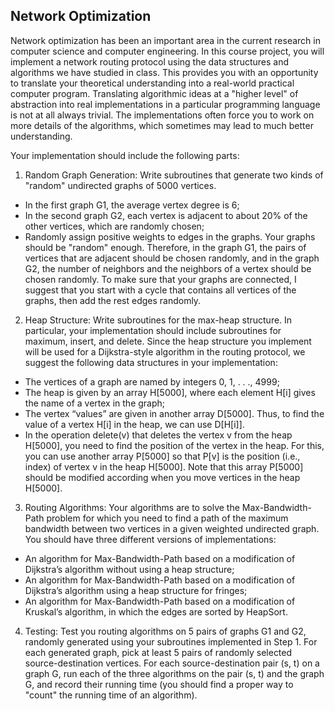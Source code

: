 ## Network Optimization
Network optimization has been an important area in the current research in computer science and computer engineering. In this course project, you will implement a network routing protocol using the data structures and algorithms we have studied in class. This provides you with an opportunity to translate your theoretical understanding into a real-world practical computer program. Translating algorithmic ideas at a "higher level" of abstraction into real implementations in a particular programming language is not at all always trivial. The implementations often force you to work on more details of the algorithms, which sometimes may lead to much better understanding.

Your implementation should include the following parts:

1. Random Graph Generation: Write subroutines that generate two kinds of "random" undirected graphs of 5000 vertices.
- In the first graph G1, the average vertex degree is 6;
- In the second graph G2, each vertex is adjacent to about 20% of the other vertices,
which are randomly chosen;
- Randomly assign positive weights to edges in the graphs.
Your graphs should be "random" enough. Therefore, in the graph G1, the pairs of vertices that are adjacent should be chosen randomly, and in the graph G2, the number of neighbors and the neighbors of a vertex should be chosen randomly. To make sure that your graphs are connected, I suggest that you start with a cycle that contains all vertices of the graphs, then add the rest edges randomly.

2. Heap Structure: Write subroutines for the max-heap structure. In particular, your implementation should include subroutines for maximum, insert, and delete.
Since the heap structure you implement will be used for a Dijkstra-style algorithm in the routing protocol, we suggest the following data structures in your implementation:
- The vertices of a graph are named by integers 0, 1, . . ., 4999;
- The heap is given by an array H[5000], where each element H[i] gives the name of a vertex in the graph;
- The vertex “values” are given in another array D[5000]. Thus, to find the value of a vertex H[i] in the heap, we can use D[H[i]].
- In the operation delete(v) that deletes the vertex v from the heap H[5000], you need to find the position of the vertex in the heap. For this, you can use another array P[5000] so that P[v] is the position (i.e., index) of vertex v in the heap H[5000]. Note that this array P[5000] should be modified according when you move vertices in the heap H[5000].

3. Routing Algorithms: Your algorithms are to solve the Max-Bandwidth-Path problem for which you need to find a path of the maximum bandwidth between two vertices in a given weighted undirected graph. You should have three different versions of implementations:
- An algorithm for Max-Bandwidth-Path based on a modification of Dijkstra’s algorithm without using a heap structure;
- An algorithm for Max-Bandwidth-Path based on a modification of Dijkstra’s algorithm using a heap structure for fringes;
- An algorithm for Max-Bandwidth-Path based on a modification of Kruskal’s algorithm, in which the edges are sorted by HeapSort.

4. Testing: Test you routing algorithms on 5 pairs of graphs G1 and G2, randomly generated using your subroutines implemented in Step 1. For each generated graph, pick at least 5 pairs of randomly selected source-destination vertices. For each source-destination pair (s, t) on a graph G, run each of the three algorithms on the pair (s, t) and the graph G, and record their running time (you should find a proper way to "count" the running time of an algorithm).

